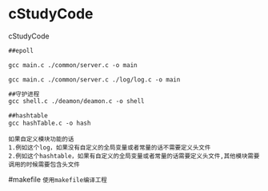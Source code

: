 # cStudyCode
cStudyCode

```gcc
##epoll

gcc main.c ./common/server.c -o main

gcc main.c ./common/server.c ./log/log.c -o main

##守护进程
gcc shell.c ./deamon/deamon.c -o shell

##hashtable
gcc hashTable.c -o hash
```


```tip
如果自定义模块功能的话
1.例如这个log，如果没有自定义的全局变量或者常量的话不需要定义头文件
2.例如这个hashtable，如果有自定义的全局变量或者常量的话需要定义头文件,其他模块需要调用的时候需要包含头文件
```


#makefile
`
使用makefile编译工程
`